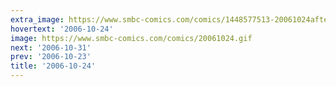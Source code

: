 ```yaml
---
extra_image: https://www.smbc-comics.com/comics/1448577513-20061024after.png
hovertext: '2006-10-24'
image: https://www.smbc-comics.com/comics/20061024.gif
next: '2006-10-31'
prev: '2006-10-23'
title: '2006-10-24'
---
```

